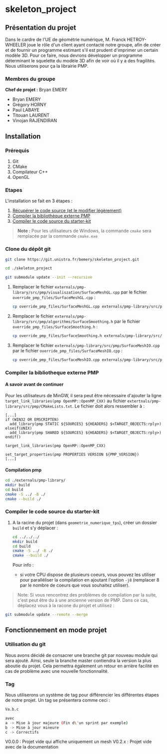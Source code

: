 # skeleton_project

## Présentation du projet

Dans le cardre de l'UE de géométrie numérique, M. Franck HETROY-WHEELER joue le 
rôle d'un client ayant contacté notre groupe, afin de créer et de fournir un
programme estimant s'il est prudent d'imprimer un certain modèle 3D. Pour ce
faire, nous devrons développer un programme déterminant le squelette du modèle
3D afin de voir où il y a des fragilités. Nous utiliserons pour ça la librairie
PMP.

### Membres du groupe

**Chef de projet :** Bryan EMERY

* Bryan EMERY
* Grégory HORNY
* Paul LABAYE
* Titouan LAURENT
* Vinojan RAJENDIRAN

## Installation

### Prérequis

1. Git
1. CMake
1. Compilateur C++
1. OpenGL

### Etapes

L'installation se fait en 3 étapes :

1. [Récupérer le code source (et le modifier légèrement)](#recuperer-le-code-souce-et-le-modifier)
1. [Compiler la bibliothèque externe PMP](#compiler-la-bibliotheque-externe-pmp)
1. [Compiler le code source du starter-kit](#compiler-le-code-source-du-starter-kit)

> **Note :** Pour les utilisateurs de Windows, la commande `cmake` sera remplacée par la commande `cmake.exe`

### Clone du dépôt git

```bash
git clone https://git.unistra.fr/bemery/skeleton_project.git

cd ./skeleton_project

git submodule update --init --recursive
```

1. Remplacer le fichier `externals/pmp-library/src/pmp/visualiszation/SurfaceMeshGL.cpp` par le fichier `override_pmp_files/SurfaceMeshGL.cpp` :

   ```bash
   cp override_pmp_files/SurfaceMeshGL.cpp externals/pmp-library/src/pmp/visualization/SurfaceMeshGL.cpp
   ```

2. Remplacer le fichier `externals/pmp-library/src/pmp/algorithms/SurfaceSmoothing.h` par le fichier `override_pmp_files/SurfaceSmoothing.h` :
   ```bash
   cp override_pmp_files/SurfaceSmoothing.h externals/pmp-library/src/pmp/algorithms/SurfaceSmoothing.h
   ```

3. Remplacer le fichier `externals/pmp-library/src/pmp/SurfaceMeshIO.cpp` par le fichier `override_pmp_files/SurfaceMeshIO.cpp` :
   ```bash
   cp override_pmp_files/SurfaceMeshIO.cpp externals/pmp-library/src/pmp/SurfaceMeshIO.cpp
   ```

### Compiler la bibliotheque externe PMP

#### A savoir avant de continuer

Pour les utilisateurs de MinGW, il sera peut être nécessaire d'ajouter la ligne `target_link_libraries(pmp OpenMP::OpenMP_CXX)` au fichier `extertnals/pmp-library/src/pmp/CMakeLists.txt`.
Le fichier doit alors ressembler à :

```
[...]
if (WIN32 OR EMSCRIPTEN)
  add_library(pmp STATIC ${SOURCES} ${HEADERS} $<TARGET_OBJECTS:rply>)
elseif(UNIX)
  add_library(pmp SHARED ${SOURCES} ${HEADERS} $<TARGET_OBJECTS:rply>)
endif()

target_link_libraries(pmp OpenMP::OpenMP_CXX)

set_target_properties(pmp PROPERTIES VERSION ${PMP_VERSION})
[...]
```

#### Compilation pmp

```bash
cd ./externals/pmp-library/
mkdir build
cd build
cmake -S ../ -B ./
cmake --build ./
```

### Compiler le code source du starter-kit

1. A la racine du projet (dans `geometrie_numerique_tps`), créer un dossier `build` et s'y déplacer :

   ```bash
   cd ../../../
   mkdir build
   cd build
   cmake -S ../ -B ./
   cmake --build ./
   ```

   Pour info :

   - si votre CPU dispose de plusieurs coeurs, vous pouvez les utiliser pour paralléliser la compilation en ajoutant l'option `-j8` (remplacer 8 par le nombre de coeurs que vous souhaitez utiliser).

> Note: Si vous rencontrez des problèmes de compilation par la suite, c'est peut être du à une ancienne version de PMP. Dans ce cas, déplacez vous à la racone du projet et utilisez :

   ```bash
   git submodule update --remote --merge
   ```

## Fonctionnement en mode projet

### Utilisation du git

Nous avons décidé de consacrer une branche git par nouveau module qui sera
ajouté. Ainsi, seule la branche master contiendra la version la plus aboutie du
projet. Cela permettra également un retour en arrière facilité en cas de
problème avec une nouvelle fonctionnalité.

### Tag

Nous utiliserons un système de tag pour différencier les différentes étapes de
notre projet. Un tag se présentera comme ceci :

```bash
Va.b.c

avec
a -> Mise à jour majeure (Fin d\'un sprint par exemple)
b -> Mise à jour mineure
c -> Correctifs
```

V0.0.0 : Projet vide qui affiche uniquement un mesh
V0.2.x : Projet vide avec de la documentation
